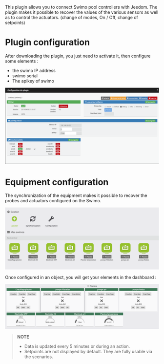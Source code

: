 This plugin allows you to connect Swimo pool controllers with Jeedom.
The plugin makes it possible to recover the values of the various sensors as well as to control the actuators. (change of modes, On / Off, change of setpoints)

Plugin configuration
=======================

After downloading the plugin, you just need to activate it,
then configure some elements :

- the swimo IP address
- swimo serial
- The apikey of swimo

![swimo](./images/swimo1.png)

Equipment configuration
=============================

The synchronization of the equipment makes it possible to recover the probes and actuators configured on the Swimo.

![swimo2](./images/swimo2.png)

Once configured in an object, you will get your elements in the dashboard :

![swimo3](./images/swimo3.png)

> **NOTE**
>
> - Data is updated every 5 minutes or during an action.
> - Setpoints are not displayed by default.
> They are fully usable via the scenarios.

